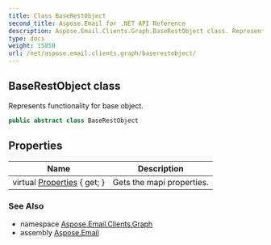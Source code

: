 ```yaml
---
title: Class BaseRestObject
second_title: Aspose.Email for .NET API Reference
description: Aspose.Email.Clients.Graph.BaseRestObject class. Represents functionality for base object
type: docs
weight: 15850
url: /net/aspose.email.clients.graph/baserestobject/
---
```

## BaseRestObject class

Represents functionality for base object.

```csharp
public abstract class BaseRestObject
```

## Properties

| Name | Description |
| --- | --- |
| virtual [Properties](../../aspose.email.clients.graph/baserestobject/properties/) { get; } | Gets the mapi properties. |

### See Also

* namespace [Aspose.Email.Clients.Graph](../../aspose.email.clients.graph/)
* assembly [Aspose.Email](../../)


